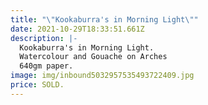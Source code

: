 ```yaml
---
title: "\"Kookaburra's in Morning Light\""
date: 2021-10-29T18:33:51.661Z
description: |-
  Kookaburra's in Morning Light.
  Watercolour and Gouache on Arches
  640gm paper.
image: img/inbound5032957535493722409.jpg
price: SOLD.
---
```

![]()